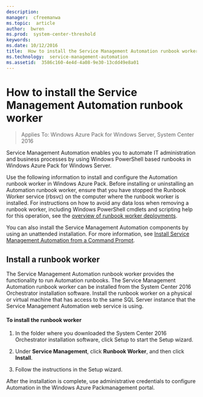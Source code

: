 ```yaml
---
description:  
manager:  cfreemanwa
ms.topic:  article
author:  bwren
ms.prod:  system-center-threshold
keywords:  
ms.date: 10/12/2016
title:  How to install the Service Management Automation runbook worker
ms.technology:  service-management-automation
ms.assetid:  3586c160-4e4d-4a08-9e30-13cdd49e8a01
---
```


# How to install the Service Management Automation runbook worker

>Applies To: Windows Azure Pack for Windows Server, System Center 2016

Service Management Automation enables you to automate IT administration and business processes by using Windows PowerShell based runbooks in Windows Azure Pack for Windows Server.

Use the following information to install and configure the Automation runbook worker in Windows Azure Pack. Before installing or uninstalling an Automation runbook worker, ensure that you have stopped the Runbook Worker service (rbsvc) on the computer where the runbook worker is installed. For instructions on how to avoid any data loss when removing a runbook worker, including Windows PowerShell cmdlets and scripting help for this operation, see the [overview of runbook worker deployments](http://go.microsoft.com/fwlink/?LinkId=301478).

You can also install the Service Management Automation components by using an unattended installation. For more information, see [Install Service Management Automation from a Command Prompt](Install-Service-Management-Automation-from-a-Command-Prompt-window.md).

## Install a runbook worker
The Service Management Automation runbook worker provides the functionality to run Automation runbooks. The Service Management Automation runbook worker can be installed from the System Center 2016 Orchestrator installation software. Install the runbook worker on a physical or virtual machine that has access to the same SQL Server instance that the Service Management Automation web service is using.

#### To install the runbook worker

1.  In the folder where you downloaded the System Center 2016 Orchestrator installation software, click Setup to start the Setup wizard.

2.  Under **Service Management**, click **Runbook Worker**, and then click **Install**.

3.  Follow the instructions in the Setup wizard.

After the installation is complete, use administrative credentials to configure Automation in the Windows Azure Packmanagement portal.

